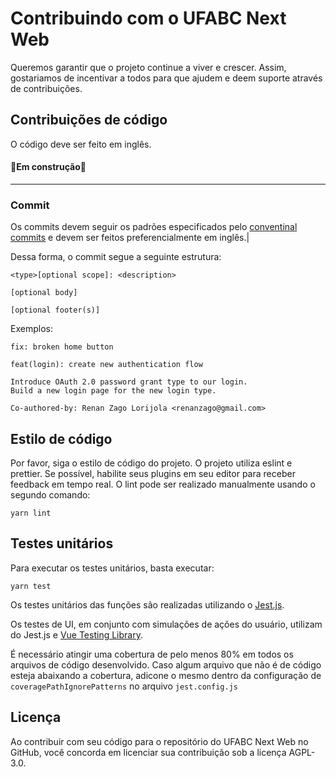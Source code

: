 # Contribuindo com o UFABC Next Web

Queremos garantir que o projeto continue a viver e crescer. Assim, gostariamos de incentivar a todos para que ajudem e deem suporte através de contribuições.

## Contribuições de código

O código deve ser feito em inglês.

#### 🚧Em construção🚧

---

### Commit

Os commits devem seguir os padrões especificados pelo [conventinal commits](https://www.conventionalcommits.org/en/v1.0.0/) e devem ser feitos preferencialmente em inglês.|

Dessa forma, o commit segue a seguinte estrutura:

```
<type>[optional scope]: <description>

[optional body]

[optional footer(s)]
```

Exemplos:

```
fix: broken home button
```

```
feat(login): create new authentication flow

Introduce OAuth 2.0 password grant type to our login.
Build a new login page for the new login type.

Co-authored-by: Renan Zago Lorijola <renanzago@gmail.com>
```

## Estilo de código

Por favor, siga o estilo de código do projeto. O projeto utiliza eslint e prettier. Se possível, habilite seus plugins em seu editor para receber feedback em tempo real. O lint pode ser realizado manualmente usando o segundo comando:

```
yarn lint
```

## Testes unitários

Para executar os testes unitários, basta executar:

```
yarn test
```

Os testes unitários das funções são realizadas utilizando o [Jest.js](https://jestjs.io/pt-BR/docs/29.3/getting-started).

Os testes de UI, em conjunto com simulações de ações do usuário, utilizam do Jest.js e [Vue Testing Library](https://testing-library.com/docs/vue-testing-library/intro).

É necessário atingir uma cobertura de pelo menos 80% em todos os arquivos de código desenvolvido. Caso algum arquivo que não é de código esteja abaixando a cobertura, adicone o mesmo dentro da configuração de `coveragePathIgnorePatterns` no arquivo `jest.config.js`

## Licença

Ao contribuir com seu código para o repositório do UFABC Next Web no GitHub, você concorda em licenciar sua contribuição sob a licença AGPL-3.0.
